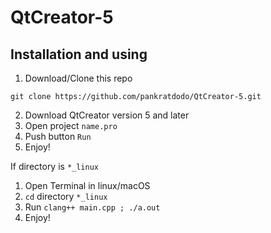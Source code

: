 # QtCreator-5

## Installation and using
1. Download/Clone this repo
```
git clone https://github.com/pankratdodo/QtCreator-5.git
```
2. Download QtCreator version 5 and later
3. Open project `name.pro`
4. Push button `Run`
5. Enjoy!

If directory is `*_linux`
1. Open Terminal in linux/macOS
2. `cd` directory `*_linux`
3. Run `clang++ main.cpp ; ./a.out`
4. Enjoy!
